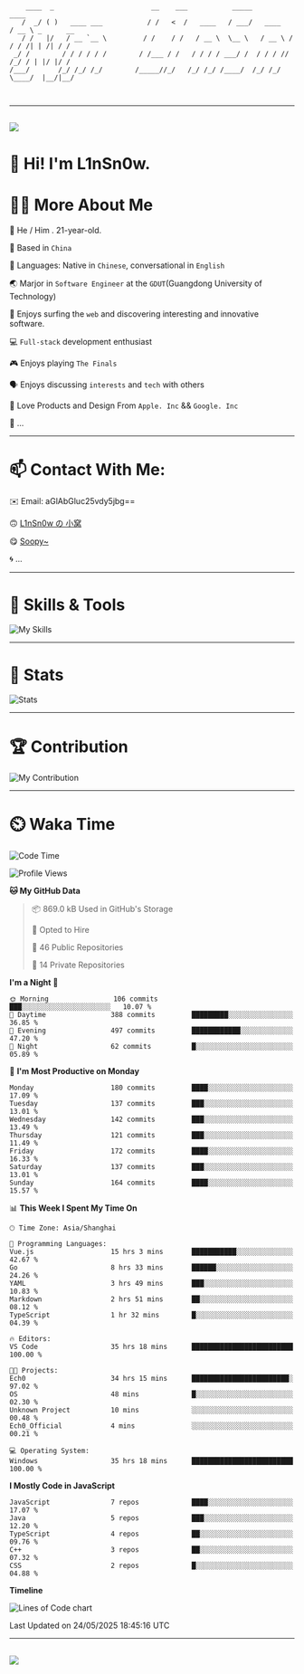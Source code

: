 ```

    ____  _                        __    ___           _____           ____           
   /  _/ ( )   ____ ___           / /   <  /   ____   / ___/   ____   / __ \ _      __
   / /   |/   / __ `__ \         / /    / /   / __ \  \__ \   / __ \ / / / /| | /| / /
 _/ /        / / / / / /        / /___ / /   / / / / ___/ /  / / / // /_/ / | |/ |/ / 
/___/       /_/ /_/ /_/        /_____//_/   /_/ /_/ /____/  /_/ /_/ \____/  |__/|__/  
                                                                                      
                                          

```

---

##
![](https://raw.githubusercontent.com/lin-snow/lin-snow/output/github-contribution-grid-snake-dark.svg)

# 👋 Hi! I'm L1nSn0w.

# 👨‍💻 More About Me

🤠 He / Him . 21-year-old.

🎈 Based in `China`
  
🤔 Languages: Native in `Chinese`, conversational in `English`

🌏 Marjor in `Software Engineer` at the `GDUT`(Guangdong University of Technology)

🛟 Enjoys surfing the `web` and discovering interesting and innovative software.

💻 `Full-stack` development enthusiast

🎮 Enjoys playing `The Finals`

🗣️ Enjoys discussing `interests` and `tech` with others

👾 Love Products and Design From `Apple. Inc` && `Google. Inc`  

🤪 ...

---

# 📫 Contact With Me:

✉️ Email: aGlAbGluc25vdy5jbg==

🙃 [L1nSn0w の 小窝](https://linsnow.cn)

😋 [Soopy~](https://soopy.cn)

🌀 ...

---

# 🔮 Skills & Tools

![My Skills](/assets/skillicons.svg)

---

# 🍟 Stats

![Stats](https://github-profile-trophy.vercel.app/?username=lin-snow&theme=nord&no-frame=true&column=9)

<!-- <div style="text-align: center;">
    <a href="https://github.com/lin-snow">
        <img align="center" src="https://githubstat.linsnow.cn/api/top-langs/?username=lin-snow&layout=donut&langs_count=8" />
    </a>
    <a href="https://github.com/lin-snow">
        <img align="center" src="https://githubstat.linsnow.cn/api?username=lin-snow&count_private=true&show_icons=true&theme=default&show=reviews,discussions_started,discussions_answered,prs_merged,prs_merged_percentage" />
    </a>
</div> -->

---

# 🏆 Contribution

![My Contribution](https://activitygraph.linsnow.cn/graph?username=lin-snow&theme=github-compact&days=30)

---

# ⏲️ Waka Time

<!--START_SECTION:waka-->
![Code Time](http://img.shields.io/badge/Code%20Time-804%20hrs%205%20mins-blue)

![Profile Views](http://img.shields.io/badge/Profile%20Views-4-blue)

**🐱 My GitHub Data** 

> 📦 869.0 kB Used in GitHub's Storage 
 > 
> 💼 Opted to Hire
 > 
> 📜 46 Public Repositories 
 > 
> 🔑 14 Private Repositories 
 > 
**I'm a Night 🦉** 

```text
🌞 Morning                106 commits         ███░░░░░░░░░░░░░░░░░░░░░░   10.07 % 
🌆 Daytime                388 commits         █████████░░░░░░░░░░░░░░░░   36.85 % 
🌃 Evening                497 commits         ████████████░░░░░░░░░░░░░   47.20 % 
🌙 Night                  62 commits          █░░░░░░░░░░░░░░░░░░░░░░░░   05.89 % 
```
📅 **I'm Most Productive on Monday** 

```text
Monday                   180 commits         ████░░░░░░░░░░░░░░░░░░░░░   17.09 % 
Tuesday                  137 commits         ███░░░░░░░░░░░░░░░░░░░░░░   13.01 % 
Wednesday                142 commits         ███░░░░░░░░░░░░░░░░░░░░░░   13.49 % 
Thursday                 121 commits         ███░░░░░░░░░░░░░░░░░░░░░░   11.49 % 
Friday                   172 commits         ████░░░░░░░░░░░░░░░░░░░░░   16.33 % 
Saturday                 137 commits         ███░░░░░░░░░░░░░░░░░░░░░░   13.01 % 
Sunday                   164 commits         ████░░░░░░░░░░░░░░░░░░░░░   15.57 % 
```


📊 **This Week I Spent My Time On** 

```text
🕑︎ Time Zone: Asia/Shanghai

💬 Programming Languages: 
Vue.js                   15 hrs 3 mins       ███████████░░░░░░░░░░░░░░   42.67 % 
Go                       8 hrs 33 mins       ██████░░░░░░░░░░░░░░░░░░░   24.26 % 
YAML                     3 hrs 49 mins       ███░░░░░░░░░░░░░░░░░░░░░░   10.83 % 
Markdown                 2 hrs 51 mins       ██░░░░░░░░░░░░░░░░░░░░░░░   08.12 % 
TypeScript               1 hr 32 mins        █░░░░░░░░░░░░░░░░░░░░░░░░   04.39 % 

🔥 Editors: 
VS Code                  35 hrs 18 mins      █████████████████████████   100.00 % 

🐱‍💻 Projects: 
Ech0                     34 hrs 15 mins      ████████████████████████░   97.02 % 
OS                       48 mins             █░░░░░░░░░░░░░░░░░░░░░░░░   02.30 % 
Unknown Project          10 mins             ░░░░░░░░░░░░░░░░░░░░░░░░░   00.48 % 
Ech0_Official            4 mins              ░░░░░░░░░░░░░░░░░░░░░░░░░   00.21 % 

💻 Operating System: 
Windows                  35 hrs 18 mins      █████████████████████████   100.00 % 
```

**I Mostly Code in JavaScript** 

```text
JavaScript               7 repos             ████░░░░░░░░░░░░░░░░░░░░░   17.07 % 
Java                     5 repos             ███░░░░░░░░░░░░░░░░░░░░░░   12.20 % 
TypeScript               4 repos             ██░░░░░░░░░░░░░░░░░░░░░░░   09.76 % 
C++                      3 repos             ██░░░░░░░░░░░░░░░░░░░░░░░   07.32 % 
CSS                      2 repos             █░░░░░░░░░░░░░░░░░░░░░░░░   04.88 % 
```



**Timeline**

![Lines of Code chart](https://raw.githubusercontent.com/lin-snow/lin-snow/main/assets/bar_graph.png)


 Last Updated on 24/05/2025 18:45:16 UTC
<!--END_SECTION:waka-->



---
##
![](./profile-3d-contrib/profile-night-rainbow.svg)
